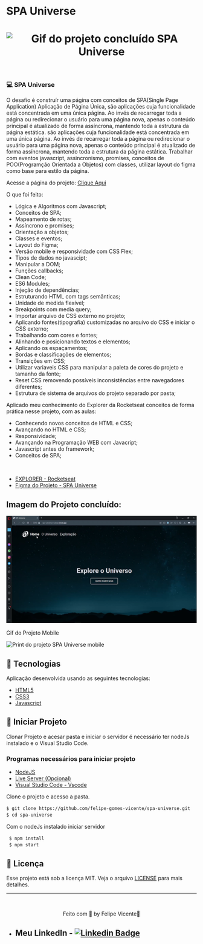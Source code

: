# SPA Universe

<h1 align="center">
    <img alt="Gif do projeto concluído SPA Universe" title="gif" src="./images/spa-universe.gif" />
</h1>

<br>

### 💻 SPA Universe

O desafio é construír uma página com conceitos de SPA(Single Page Application) Aplicação de Página Única, são aplicações cuja funcionalidade está concentrada em uma única página. Ao invés de recarregar toda a página ou redirecionar o usuário para uma página nova, apenas o conteúdo principal é atualizado de forma assíncrona, mantendo toda a estrutura da página estática. são aplicações cuja funcionalidade está concentrada em uma única página. Ao invés de recarregar toda a página ou redirecionar o usuário para uma página nova, apenas o conteúdo principal é atualizado de forma assíncrona, mantendo toda a estrutura da página estática.
Trabalhar com eventos javascript, assincronismo, promises, conceitos de POO(Programção Orientada a Objetos) com classes, utilizar layout do figma como base para estilo da página.

Acesse a página do projeto: [Clique Aqui](https://spa-universe-ruddy.vercel.app/)

O que foi feito:

- Lógica e Algoritmos com Javascript;
- Conceitos de SPA;
- Mapeamento de rotas;
- Assíncrono e promises;
- Orientação a objetos;
- Classes e eventos;
- Layout do Figma;
- Versão mobile e responsividade com CSS Flex;
- Tipos de dados no javascipt;
- Manipular a DOM;
- Funções callbacks;
- Clean Code;
- ES6 Modules;
- Injeção de dependências;
- Estruturando HTML com tags semânticas;
- Unidade de medida flexível;
- Breakpoints com media query;
- Importar arquivo de CSS externo no projeto;
- Aplicando fontes(tipografia) customizadas no arquivo do CSS e iniciar o CSS externo;
- Trabalhando com cores e fontes;
- Alinhando e posicionando textos e elementos;
- Aplicando os espaçamentos;
- Bordas e classificações de elementos;
- Transições em CSS;
- Utilizar variaveis CSS para manipular a paleta de cores do projeto e tamanho da fonte;
- Reset CSS removendo possíveis inconsistências entre navegadores diferentes;
- Estrutura de sistema de arquivos do projeto separado por pasta;


Aplicado meu conhecimento do Explorer da Rocketseat conceitos de forma prática 
nesse projeto, com as aulas:

- Conhecendo novos conceitos de HTML e CSS;
- Avançando no HTML e CSS;
- Responsividade;
- Avançando na Programação WEB com Javacript;
- Javascript antes do framework;
- Conceitos de SPA;
  
<br />

- [EXPLORER - Rocketseat](https://www.rocketseat.com.br/explorer)
- [Figma do Projeto - SPA Universe](https://www.figma.com/file/YyhN52gLNXlFCslwDNO1BL/%5BDesafios-Explorer%5D-SPA-Universe-(Copy))

## Imagem do Projeto concluído:
 <img alt="Print do projeto SPA Universe" title=" Landing page" src="./images/spa-universe.png" />

 <br />

 <p>Gif do Projeto Mobile</p>
<img alt="Print do projeto SPA Universe mobile" title=" Landing page" src="./images/spa-universe-mobile.gif" />

## 🧪 Tecnologias

Aplicação desenvolvida usando as seguintes tecnologias:

- [HTML5](https://www.w3schools.com/html/default.asp)
- [CSS3](https://www.w3schools.com/css/default.asp)
- [Javascript](https://developer.mozilla.org/pt-BR/docs/Web/JavaScript)

## 🚀 Iniciar Projeto

Clonar Projeto e acesar pasta e iniciar o servidor é necessário ter nodeJs instalado e o Visual Studio Code.

### Programas necessários para iniciar projeto

- [NodeJS](https://nodejs.org/en/)
- [Live Server (Opcional)](https://marketplace.visualstudio.com/items?itemName=ritwickdey.LiveServer)
- [Visual Studio Code - Vscode](https://code.visualstudio.com/)

Clone o projeto e acesso a pasta.

```bash
$ git clone https://github.com/felipe-gomes-vicente/spa-universe.git
$ cd spa-universe
```
Com o nodeJs instalado iniciar servidor

```bash
 $ npm install
 $ npm start
```

## 📝 Licença

Esse projeto está sob a licença MIT. Veja o arquivo [LICENSE](LICENSE.md) para mais detalhes.

---

&nbsp;

<p align="center">Feito com 💜 by Felipe Vicente👋</p>

- ## Meu LinkedIn - [![Linkedin Badge](https://img.shields.io/badge/-FelipeVicente-blue?style=flat-square&logo=Linkedin&logoColor=white&link=https://www.linkedin.com/in/felipe-gomes-vicente/)](https://www.linkedin.com/in/felipe-gomes-vicente/)
